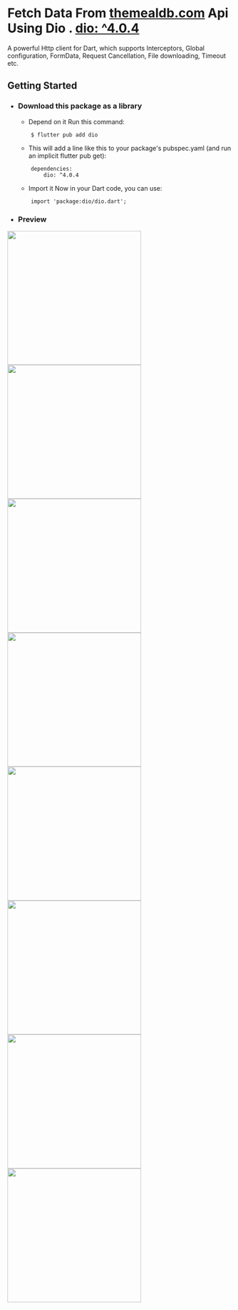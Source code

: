 
# Fetch Data From [themealdb.com](https://www.themealdb.com/) Api Using Dio . [dio: ^4.0.4](https://pub.dev/packages/dio)

A powerful Http client for Dart, which supports Interceptors, Global configuration, FormData, Request Cancellation, File downloading, Timeout etc.

## Getting Started

- ### Download this package as a library
 
    - Depend on it Run this command:
    ```
        $ flutter pub add dio
    ```
 
    - This will add a line like this to your package's pubspec.yaml (and run an implicit flutter pub get):
    ```
        dependencies:
            dio: ^4.0.4
    ```
    - Import it Now in your Dart code, you can use:
    ```
        import 'package:dio/dio.dart';
    ```
  
- ### Preview
<img src="https://user-images.githubusercontent.com/82768399/160606411-b7cd870d-67f7-4192-b603-508a9d929caf.jpeg" width="300" >     <img src="https://user-images.githubusercontent.com/82768399/160606451-9206420a-e38c-4f60-996b-49203cb080cd.jpeg" width="300" >    <img src="https://user-images.githubusercontent.com/82768399/160606460-e1c09951-cd23-46b1-a988-d1394517f6fd.jpeg" width="300" >    <img src="https://user-images.githubusercontent.com/82768399/160606470-ce37a278-231e-4bfd-acbd-a4a480316141.jpeg" width="300" >    <img src="https://user-images.githubusercontent.com/82768399/160606488-f6bf4d82-8028-4c44-ae01-a15dd71562fc.jpeg" width="300" >    <img src="https://user-images.githubusercontent.com/82768399/160606492-1b66da18-76ff-4451-8b0b-8a22597306e6.jpeg" width="300" >    <img src="https://user-images.githubusercontent.com/82768399/160606498-8ffb9eb0-d5f3-47c4-b5f1-dd6fc8aadf75.jpeg" width="300" >    <img src="https://user-images.githubusercontent.com/82768399/160606507-23779735-f4d0-46d1-b7dd-556036aa8af1.jpeg" width="300" >
